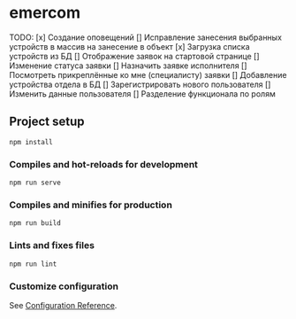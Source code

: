 # emercom

TODO:
[x] Создание оповещений
[] Исправление занесения выбранных устройств в массив на занесение в объект
[x] Загрузка списка устройств из БД
[] Отображение заявок на стартовой странице 
[] Изменение статуса заявки
[] Назначить заявке исполнителя
[] Посмотреть прикреплённые ко мне (специалисту) заявки
[] Добавление устройства отдела в БД
[] Зарегистрировать нового пользователя
[] Изменить данные пользователя
[] Разделение функционала по ролям

## Project setup
```
npm install
```

### Compiles and hot-reloads for development
```
npm run serve
```

### Compiles and minifies for production
```
npm run build
```

### Lints and fixes files
```
npm run lint
```

### Customize configuration
See [Configuration Reference](https://cli.vuejs.org/config/).
